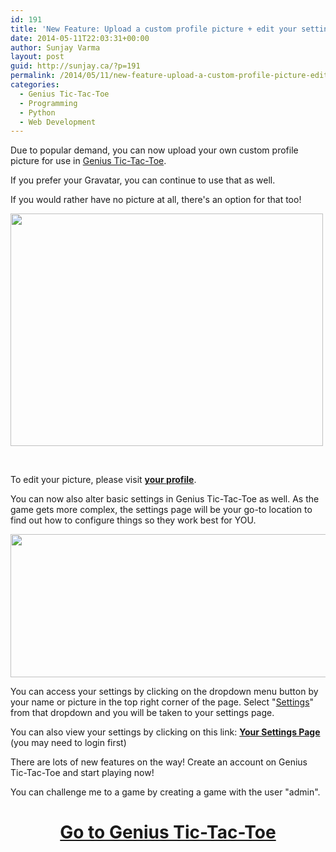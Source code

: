 ```yaml
---
id: 191
title: 'New Feature: Upload a custom profile picture + edit your settings'
date: 2014-05-11T22:03:31+00:00
author: Sunjay Varma
layout: post
guid: http://sunjay.ca/?p=191
permalink: /2014/05/11/new-feature-upload-a-custom-profile-picture-edit-your-settings/
categories:
  - Genius Tic-Tac-Toe
  - Programming
  - Python
  - Web Development
---
```

Due to popular demand, you can now upload your own custom profile picture for use in <a href="https://geniustictactoe.com/" target="_blank">Genius Tic-Tac-Toe</a>.

If you prefer your Gravatar, you can continue to use that as well.

If you would rather have no picture at all, there's an option for that too!

<a href="https://geniustictactoe.com/" target="_blank"><img class="aligncenter wp-image-193 size-full" src="http://sunjay.ca/wp-content/uploads/2014/05/changepicture1.png" alt="" width="500" height="372" /></a>

&nbsp;

To edit your picture, please visit **<a href="https://geniustictactoe.com/u/" target="_blank">your profile</a>**.

You can now also alter basic settings in Genius Tic-Tac-Toe as well. As the game gets more complex, the settings page will be your go-to location to find out how to configure things so they work best for YOU.

<a href="https://geniustictactoe.com/" target="_blank"><img class="aligncenter wp-image-194 size-full" src="http://sunjay.ca/wp-content/uploads/2014/05/settingspage.png" alt="" width="525" height="229" /></a>

You can access your settings by clicking on the dropdown menu button by your name or picture in the top right corner of the page. Select "<a href="https://geniustictactoe.com/settings/" target="_blank">Settings</a>" from that dropdown and you will be taken to your settings page.

You can also view your settings by clicking on this link: **<a href="https://geniustictactoe.com/settings/" target="_blank">Your Settings Page</a>** (you may need to login first)

There are lots of new features on the way! Create an account on Genius Tic-Tac-Toe and start playing now!

You can challenge me to a game by creating a game with the user "admin".

<h1 style="text-align: center;">
  <a href="https://geniustictactoe.com/">Go to Genius Tic-Tac-Toe</a>
</h1>

&nbsp;

&nbsp;

&nbsp;